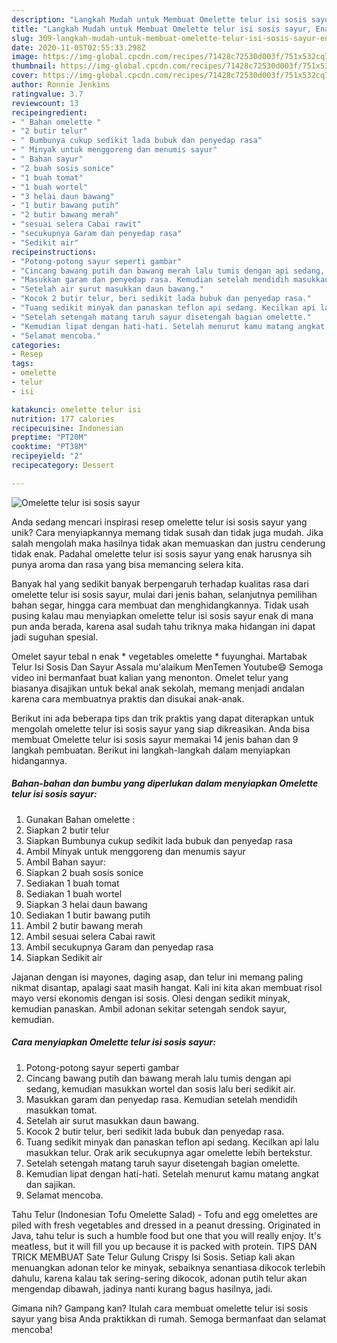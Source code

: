```yaml
---
description: "Langkah Mudah untuk Membuat Omelette telur isi sosis sayur, Enak"
title: "Langkah Mudah untuk Membuat Omelette telur isi sosis sayur, Enak"
slug: 309-langkah-mudah-untuk-membuat-omelette-telur-isi-sosis-sayur-enak
date: 2020-11-05T02:55:33.298Z
image: https://img-global.cpcdn.com/recipes/71428c72530d003f/751x532cq70/omelette-telur-isi-sosis-sayur-foto-resep-utama.jpg
thumbnail: https://img-global.cpcdn.com/recipes/71428c72530d003f/751x532cq70/omelette-telur-isi-sosis-sayur-foto-resep-utama.jpg
cover: https://img-global.cpcdn.com/recipes/71428c72530d003f/751x532cq70/omelette-telur-isi-sosis-sayur-foto-resep-utama.jpg
author: Ronnie Jenkins
ratingvalue: 3.7
reviewcount: 13
recipeingredient:
- " Bahan omelette "
- "2 butir telur"
- " Bumbunya cukup sedikit lada bubuk dan penyedap rasa"
- " Minyak untuk menggoreng dan menumis sayur"
- " Bahan sayur"
- "2 buah sosis sonice"
- "1 buah tomat"
- "1 buah wortel"
- "3 helai daun bawang"
- "1 butir bawang putih"
- "2 butir bawang merah"
- "sesuai selera Cabai rawit"
- "secukupnya Garam dan penyedap rasa"
- "Sedikit air"
recipeinstructions:
- "Potong-potong sayur seperti gambar"
- "Cincang bawang putih dan bawang merah lalu tumis dengan api sedang, kemudian masukkan wortel dan sosis lalu beri sedikit air."
- "Masukkan garam dan penyedap rasa. Kemudian setelah mendidih masukkan tomat."
- "Setelah air surut masukkan daun bawang."
- "Kocok 2 butir telur, beri sedikit lada bubuk dan penyedap rasa."
- "Tuang sedikit minyak dan panaskan teflon api sedang. Kecilkan api lalu masukkan telur. Orak arik secukupnya agar omelette lebih bertekstur."
- "Setelah setengah matang taruh sayur disetengah bagian omelette."
- "Kemudian lipat dengan hati-hati. Setelah menurut kamu matang angkat dan sajikan."
- "Selamat mencoba."
categories:
- Resep
tags:
- omelette
- telur
- isi

katakunci: omelette telur isi 
nutrition: 177 calories
recipecuisine: Indonesian
preptime: "PT20M"
cooktime: "PT38M"
recipeyield: "2"
recipecategory: Dessert

---
```



![Omelette telur isi sosis sayur](https://img-global.cpcdn.com/recipes/71428c72530d003f/751x532cq70/omelette-telur-isi-sosis-sayur-foto-resep-utama.jpg)

Anda sedang mencari inspirasi resep omelette telur isi sosis sayur yang unik? Cara menyiapkannya memang tidak susah dan tidak juga mudah. Jika salah mengolah maka hasilnya tidak akan memuaskan dan justru cenderung tidak enak. Padahal omelette telur isi sosis sayur yang enak harusnya sih punya aroma dan rasa yang bisa memancing selera kita.

Banyak hal yang sedikit banyak berpengaruh terhadap kualitas rasa dari omelette telur isi sosis sayur, mulai dari jenis bahan, selanjutnya pemilihan bahan segar, hingga cara membuat dan menghidangkannya. Tidak usah pusing kalau mau menyiapkan omelette telur isi sosis sayur enak di mana pun anda berada, karena asal sudah tahu triknya maka hidangan ini dapat jadi suguhan spesial.

Omelet sayur tebal n enak * vegetables omelette * fuyunghai. Martabak Telur Isi Sosis Dan Sayur Assala mu&#39;alaikum MenTemen Youtube😄 Semoga video ini bermanfaat buat kalian yang menonton. Omelet telur yang biasanya disajikan untuk bekal anak sekolah, memang menjadi andalan karena cara membuatnya praktis dan disukai anak-anak.


Berikut ini ada beberapa tips dan trik praktis yang dapat diterapkan untuk mengolah omelette telur isi sosis sayur yang siap dikreasikan. Anda bisa membuat Omelette telur isi sosis sayur memakai 14 jenis bahan dan 9 langkah pembuatan. Berikut ini langkah-langkah dalam menyiapkan hidangannya.

<!--inarticleads1-->

##### Bahan-bahan dan bumbu yang diperlukan dalam menyiapkan Omelette telur isi sosis sayur:

1. Gunakan  Bahan omelette :
1. Siapkan 2 butir telur
1. Siapkan  Bumbunya cukup sedikit lada bubuk dan penyedap rasa
1. Ambil  Minyak untuk menggoreng dan menumis sayur
1. Ambil  Bahan sayur:
1. Siapkan 2 buah sosis sonice
1. Sediakan 1 buah tomat
1. Sediakan 1 buah wortel
1. Siapkan 3 helai daun bawang
1. Sediakan 1 butir bawang putih
1. Ambil 2 butir bawang merah
1. Ambil sesuai selera Cabai rawit
1. Ambil secukupnya Garam dan penyedap rasa
1. Siapkan Sedikit air


Jajanan dengan isi mayones, daging asap, dan telur ini memang paling nikmat disantap, apalagi saat masih hangat. Kali ini kita akan membuat risol mayo versi ekonomis dengan isi sosis. Olesi dengan sedikit minyak, kemudian panaskan. Ambil adonan sekitar setengah sendok sayur, kemudian. 

<!--inarticleads2-->

##### Cara menyiapkan Omelette telur isi sosis sayur:

1. Potong-potong sayur seperti gambar
1. Cincang bawang putih dan bawang merah lalu tumis dengan api sedang, kemudian masukkan wortel dan sosis lalu beri sedikit air.
1. Masukkan garam dan penyedap rasa. Kemudian setelah mendidih masukkan tomat.
1. Setelah air surut masukkan daun bawang.
1. Kocok 2 butir telur, beri sedikit lada bubuk dan penyedap rasa.
1. Tuang sedikit minyak dan panaskan teflon api sedang. Kecilkan api lalu masukkan telur. Orak arik secukupnya agar omelette lebih bertekstur.
1. Setelah setengah matang taruh sayur disetengah bagian omelette.
1. Kemudian lipat dengan hati-hati. Setelah menurut kamu matang angkat dan sajikan.
1. Selamat mencoba.


Tahu Telur (Indonesian Tofu Omelette Salad) - Tofu and egg omelettes are piled with fresh vegetables and dressed in a peanut dressing. Originated in Java, tahu telur is such a humble food but one that you will really enjoy. It&#39;s meatless, but it will fill you up because it is packed with protein. TIPS DAN TRICK MEMBUAT Sate Telur Gulung Crispy Isi Sosis. Setiap kali akan menuangkan adonan telor ke minyak, sebaiknya senantiasa dikocok terlebih dahulu, karena kalau tak sering-sering dikocok, adonan putih telur akan mengendap dibawah, jadinya nanti kurang bagus hasilnya, jadi. 

Gimana nih? Gampang kan? Itulah cara membuat omelette telur isi sosis sayur yang bisa Anda praktikkan di rumah. Semoga bermanfaat dan selamat mencoba!
